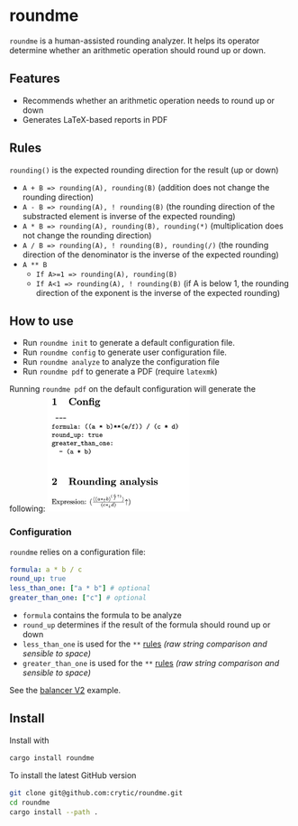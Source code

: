 # roundme

`roundme` is a human-assisted rounding analyzer. It helps its operator determine whether an arithmetic operation should round up or down.

## Features

- Recommends whether an arithmetic operation needs to round up or down
- Generates LaTeX-based reports in PDF

## Rules

`rounding()` is the expected rounding direction for the result (up or down)

- `A + B => rounding(A), rounding(B)` (addition does not change the rounding direction)
- `A - B => rounding(A), ! rounding(B)` (the rounding direction of the substracted element is inverse of the expected rounding)
- `A * B => rounding(A), rounding(B), rounding(*)` (multiplication does not change the rounding direction)
- `A / B => rounding(A), ! rounding(B), rounding(/)` (the rounding direction of the denominator is the inverse of the expected rounding)
- `A ** B`
  - `If A>=1 => rounding(A), rounding(B)`
  - `If A<1 => rounding(A), ! rounding(B)` (if A is below 1, the rounding direction of the exponent is the inverse of the expected rounding)

## How to use

- Run `roundme init` to generate a default configuration file.
- Run `roundme config` to generate user configuration file.
- Run `roundme analyze` to analyze the configuration file
- Run `roundme pdf` to generate a PDF (require `latexmk`)

Running `roundme pdf` on the default configuration will generate the following:
<img src="./images/example.png" alt="Example" width="50%" />

### Configuration

`roundme` relies on a configuration file:

```yaml
formula: a * b / c 
round_up: true
less_than_one: ["a * b"] # optional
greater_than_one: ["c"] # optional
```

- `formula` contains the formula to be analyze
- `round_up` determines if the result of the formula should round up or down
- `less_than_one` is used for the `**` [rules](#rules) *(raw string comparison and sensible to space)*
- `greater_than_one` is used for the `**` [rules](#rules) *(raw string comparison and sensible to space)*

See the [balancer V2](./examples/balancer/README.md) example.

## Install

Install with

```bash
cargo install roundme
```

To install the latest GitHub version

```bash
git clone git@github.com:crytic/roundme.git
cd roundme
cargo install --path .
```
